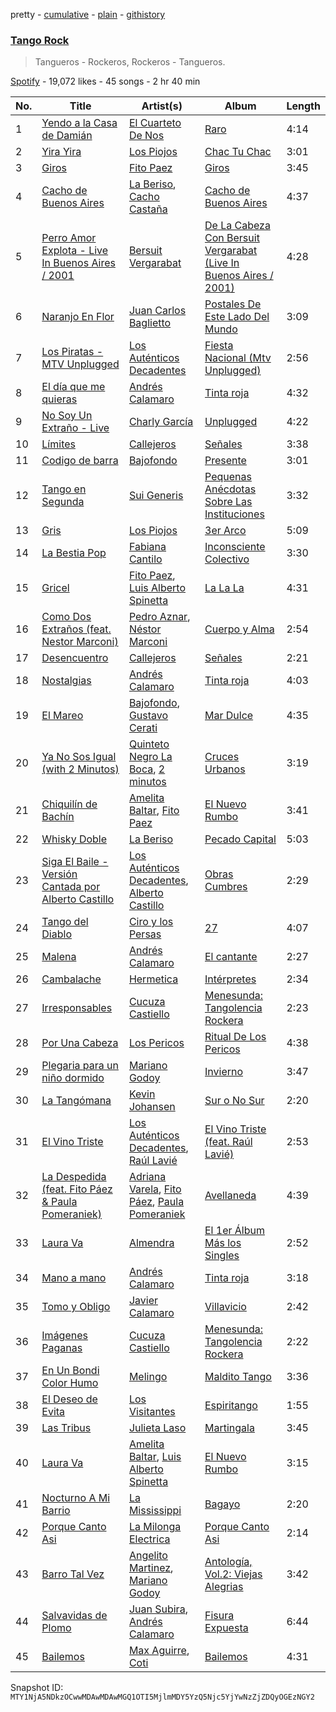 pretty - [cumulative](/playlists/cumulative/37i9dQZF1DXa6vwC7tN28X.md) - [plain](/playlists/plain/37i9dQZF1DXa6vwC7tN28X) - [githistory](https://github.githistory.xyz/mackorone/spotify-playlist-archive/blob/main/playlists/plain/37i9dQZF1DXa6vwC7tN28X)

### [Tango Rock](https://open.spotify.com/playlist/37i9dQZF1DXa6vwC7tN28X)

> Tangueros \- Rockeros, Rockeros \- Tangueros.

[Spotify](https://open.spotify.com/user/spotify) - 19,072 likes - 45 songs - 2 hr 40 min

| No. | Title | Artist(s) | Album | Length |
|---|---|---|---|---|
| 1 | [Yendo a la Casa de Damián](https://open.spotify.com/track/3tUk2PzTp8KCIU4cxstJq1) | [El Cuarteto De Nos](https://open.spotify.com/artist/13JJKrUewC1CJYmIDXQNoH) | [Raro](https://open.spotify.com/album/6evTdl2CjuBbkiCaXOKUKW) | 4:14 |
| 2 | [Yira Yira](https://open.spotify.com/track/0bTr3NCZi3bwrZs1xjZyxK) | [Los Piojos](https://open.spotify.com/artist/0SnyKkoyBaB2fG8IJH4xmU) | [Chac Tu Chac](https://open.spotify.com/album/6kVObsiPuJyJbQfNh3zdfW) | 3:01 |
| 3 | [Giros](https://open.spotify.com/track/0XeDFZzIpnhUT4OAXsFjfx) | [Fito Paez](https://open.spotify.com/artist/1bZNv4q3OxYq7mmnLha7Tu) | [Giros](https://open.spotify.com/album/2bUpIi2WqqXxrLjwxqmURm) | 3:45 |
| 4 | [Cacho de Buenos Aires](https://open.spotify.com/track/4PhXYZCCN94hBeWYBTiikR) | [La Beriso](https://open.spotify.com/artist/0Dy32zfSrQ332Bz8wsthKJ), [Cacho Castaña](https://open.spotify.com/artist/3lwRbCTt1qmo0QgXUai8ao) | [Cacho de Buenos Aires](https://open.spotify.com/album/0E3s1yVPKs8jp4DQoqK2GJ) | 4:37 |
| 5 | [Perro Amor Explota \- Live In Buenos Aires / 2001](https://open.spotify.com/track/7a0yeeNookEFR7YjYAhyrf) | [Bersuit Vergarabat](https://open.spotify.com/artist/6MxyNXnnmwQwdW2PD0gXYO) | [De La Cabeza Con Bersuit Vergarabat \(Live In Buenos Aires / 2001\)](https://open.spotify.com/album/7xdsaV2y15dItFMlsoWTqu) | 4:28 |
| 6 | [Naranjo En Flor](https://open.spotify.com/track/058IA4FZ3oSj0wJbSLtcWi) | [Juan Carlos Baglietto](https://open.spotify.com/artist/1Mt6JeVWV9Tvgk8ercp5O9) | [Postales De Este Lado Del Mundo](https://open.spotify.com/album/4dR2dfCJaLvateYFEB9tKp) | 3:09 |
| 7 | [Los Piratas \- MTV Unplugged](https://open.spotify.com/track/69ni0mzLxPJ1ipk7ENsXWi) | [Los Auténticos Decadentes](https://open.spotify.com/artist/3HrbmsYpKjWH1lzhad7alj) | [Fiesta Nacional \(Mtv Unplugged\)](https://open.spotify.com/album/72XWQY6SO3b4M01tHYsIM7) | 2:56 |
| 8 | [El día que me quieras](https://open.spotify.com/track/4S5rS6t4INfDEgBHYQYj99) | [Andrés Calamaro](https://open.spotify.com/artist/3tAICgiSR5PfYY4B8qsoAU) | [Tinta roja](https://open.spotify.com/album/69WRi5hgYF8knlDJmBStHS) | 4:32 |
| 9 | [No Soy Un Extraño \- Live](https://open.spotify.com/track/6KxhnLR6OlcieIudHZqL2V) | [Charly García](https://open.spotify.com/artist/3jO7X5KupvwmWTHGtHgcgo) | [Unplugged](https://open.spotify.com/album/7vuvoAP3WxyXIvH64LDn1R) | 4:22 |
| 10 | [Límites](https://open.spotify.com/track/7iLRaN2zGfHJUJfTpRoAjZ) | [Callejeros](https://open.spotify.com/artist/2osoVujXgV0PA8lhqDKYFw) | [Señales](https://open.spotify.com/album/573TG9cHInMww2QgBeKqTy) | 3:38 |
| 11 | [Codigo de barra](https://open.spotify.com/track/6IEKmDAJZxOlXM5kcJXVWm) | [Bajofondo](https://open.spotify.com/artist/4Wk0MW9d5uu6WbAgRCuH4O) | [Presente](https://open.spotify.com/album/0ajrl96QETMiLmTXeit8zY) | 3:01 |
| 12 | [Tango en Segunda](https://open.spotify.com/track/34NGjr3W7K9E484f7C5xVf) | [Sui Generis](https://open.spotify.com/artist/5lCqW8vcd4TyTHzGIuKdH8) | [Pequenas Anécdotas Sobre Las Instituciones](https://open.spotify.com/album/2bW96QNHxL6oDb7kERQrA1) | 3:32 |
| 13 | [Gris](https://open.spotify.com/track/2v7rhTFwDVQSdRiheHpYWS) | [Los Piojos](https://open.spotify.com/artist/0SnyKkoyBaB2fG8IJH4xmU) | [3er Arco](https://open.spotify.com/album/2tqxwMkehDRiz4gErUNZ0Q) | 5:09 |
| 14 | [La Bestia Pop](https://open.spotify.com/track/0whYWhGNZ2YuTiiXF0AQXS) | [Fabiana Cantilo](https://open.spotify.com/artist/5R6YR0pasdxlynyq0Abq7x) | [Inconsciente Colectivo](https://open.spotify.com/album/3AzpHdFjpWrGE4cCwyXAoE) | 3:30 |
| 15 | [Gricel](https://open.spotify.com/track/5L32suuyXCkGrpaZNAXxEY) | [Fito Paez](https://open.spotify.com/artist/1bZNv4q3OxYq7mmnLha7Tu), [Luis Alberto Spinetta](https://open.spotify.com/artist/1MuQ2m2tg7naeRGAOxYZer) | [La La La](https://open.spotify.com/album/7e9eBk99v3kYbGO79ZKKVz) | 4:31 |
| 16 | [Como Dos Extraños \(feat\. Nestor Marconi\)](https://open.spotify.com/track/3LhNWmhwBdNiaOd30U3Kwl) | [Pedro Aznar](https://open.spotify.com/artist/2FFrhWZS9vJsh2UvxYPRr6), [Néstor Marconi](https://open.spotify.com/artist/0ZWO3TxKWBb6QvvGEDe38H) | [Cuerpo y Alma](https://open.spotify.com/album/7oJZTQbJsNJ5qKDdTBwpUH) | 2:54 |
| 17 | [Desencuentro](https://open.spotify.com/track/2mQRs9iO7qI0F0r2FTXw74) | [Callejeros](https://open.spotify.com/artist/2osoVujXgV0PA8lhqDKYFw) | [Señales](https://open.spotify.com/album/573TG9cHInMww2QgBeKqTy) | 2:21 |
| 18 | [Nostalgias](https://open.spotify.com/track/6pexRB1QZYbsUCQkwWpA42) | [Andrés Calamaro](https://open.spotify.com/artist/3tAICgiSR5PfYY4B8qsoAU) | [Tinta roja](https://open.spotify.com/album/69WRi5hgYF8knlDJmBStHS) | 4:03 |
| 19 | [El Mareo](https://open.spotify.com/track/7gmLydEZS9b8F0dNGZ6d8h) | [Bajofondo](https://open.spotify.com/artist/4Wk0MW9d5uu6WbAgRCuH4O), [Gustavo Cerati](https://open.spotify.com/artist/1QOmebWGB6FdFtW7Bo3F0W) | [Mar Dulce](https://open.spotify.com/album/1tEqTQTkgGkvQBIQZzggFA) | 4:35 |
| 20 | [Ya No Sos Igual \(with 2 Minutos\)](https://open.spotify.com/track/05W9ouh0IXab67HKIqBMYE) | [Quinteto Negro La Boca](https://open.spotify.com/artist/5bvLSQv0SB2cD7aWcDB3iR), [2 minutos](https://open.spotify.com/artist/5sASmkskUJsvYDSYKRkkYd) | [Cruces Urbanos](https://open.spotify.com/album/1G8hdqse9sS1CP032rELMt) | 3:19 |
| 21 | [Chiquilín de Bachín](https://open.spotify.com/track/2bR0drb2tOaznRIfOTHzwF) | [Amelita Baltar](https://open.spotify.com/artist/5Z2Vs6p7u0a44wcO68iiQk), [Fito Paez](https://open.spotify.com/artist/1bZNv4q3OxYq7mmnLha7Tu) | [El Nuevo Rumbo](https://open.spotify.com/album/0PNFCx0M4ol1VFWMOUuErM) | 3:41 |
| 22 | [Whisky Doble](https://open.spotify.com/track/4X5rdCoiPwvSabu9A44UVD) | [La Beriso](https://open.spotify.com/artist/0Dy32zfSrQ332Bz8wsthKJ) | [Pecado Capital](https://open.spotify.com/album/3SBFhUZkLnK5cqbKg6bn79) | 5:03 |
| 23 | [Siga El Baile \- Versión Cantada por Alberto Castillo](https://open.spotify.com/track/0W1R6AOWnBzeRZPLcrkJKW) | [Los Auténticos Decadentes](https://open.spotify.com/artist/3HrbmsYpKjWH1lzhad7alj), [Alberto Castillo](https://open.spotify.com/artist/14KUc7zg3OndrAMbCNxPBD) | [Obras Cumbres](https://open.spotify.com/album/1IT1pWbVY68eVznVAKm1Ye) | 2:29 |
| 24 | [Tango del Diablo](https://open.spotify.com/track/7omc6Ocnzf15amA904VsaO) | [Ciro y los Persas](https://open.spotify.com/artist/2Eo4Yaukt9d6dnZrY5hQKi) | [27](https://open.spotify.com/album/53SyvU4UwkCQc2jqZJc0Bo) | 4:07 |
| 25 | [Malena](https://open.spotify.com/track/4fpCB6Xu0cs8kBDFWb15iW) | [Andrés Calamaro](https://open.spotify.com/artist/3tAICgiSR5PfYY4B8qsoAU) | [El cantante](https://open.spotify.com/album/6JijxAUaS8ng8YfFxQYoWr) | 2:27 |
| 26 | [Cambalache](https://open.spotify.com/track/7u7nVx9CuAsmEIubLgaH8a) | [Hermetica](https://open.spotify.com/artist/6j6Ld5h0aFgH0VQWQNazS7) | [Intérpretes](https://open.spotify.com/album/1yTHFSLxUB82URToWd2EM3) | 2:34 |
| 27 | [Irresponsables](https://open.spotify.com/track/4dOwGU2xdR8Yh5w4yJJLOU) | [Cucuza Castiello](https://open.spotify.com/artist/3JW0hQELXulJ2LmkPXJAgE) | [Menesunda: Tangolencia Rockera](https://open.spotify.com/album/1IpvQiqJN7fIQCgXBQqXGf) | 2:23 |
| 28 | [Por Una Cabeza](https://open.spotify.com/track/2ENmZ1pXioaCPhFqE6rArK) | [Los Pericos](https://open.spotify.com/artist/7FnZWGw9lwOr7WzieTKEPR) | [Ritual De Los Pericos](https://open.spotify.com/album/0BLRRSjs02ejUyDDIfYRSb) | 4:38 |
| 29 | [Plegaria para un niño dormido](https://open.spotify.com/track/3hW3s0ClWYEKdDVZnwKZYU) | [Mariano Godoy](https://open.spotify.com/artist/7gpYDxVfirNyKXORQncECR) | [Invierno](https://open.spotify.com/album/7d20OGQ2xh0Io9rsPBjtUa) | 3:47 |
| 30 | [La Tangómana](https://open.spotify.com/track/2J4tKJ8yxPAwXCpJZsYAbf) | [Kevin Johansen](https://open.spotify.com/artist/7qjoG7bwhAjSd7nJTcjgAk) | [Sur o No Sur](https://open.spotify.com/album/2pbdnwDbOlbtJG3yZuCqkq) | 2:20 |
| 31 | [El Vino Triste](https://open.spotify.com/track/7KO3n68SPMyh9MFAQDWU9j) | [Los Auténticos Decadentes](https://open.spotify.com/artist/3HrbmsYpKjWH1lzhad7alj), [Raúl Lavié](https://open.spotify.com/artist/2GFIX098sqpvCSY9ZQHI4D) | [El Vino Triste \(feat\. Raúl Lavié\)](https://open.spotify.com/album/07G5T8FaZTFYRNtawKaPHQ) | 2:53 |
| 32 | [La Despedida \(feat\. Fito Páez & Paula Pomeraniek\)](https://open.spotify.com/track/3p9ebspnr6evao7kZ99BpH) | [Adriana Varela](https://open.spotify.com/artist/5diAzb0BD6mSdU1xOhM7dc), [Fito Páez](https://open.spotify.com/artist/4ZgWNQWb0Qz9QeF67IUVk8), [Paula Pomeraniek](https://open.spotify.com/artist/31dHfRj6P93GP3be6JsYIe) | [Avellaneda](https://open.spotify.com/album/49Xq9ybXE17iQoJox5qegK) | 4:39 |
| 33 | [Laura Va](https://open.spotify.com/track/0IfhIK11A9J3IqQIf5WhRo) | [Almendra](https://open.spotify.com/artist/7x2a9uyqlWbE9LwcoQWDTo) | [El 1er Álbum Más los Singles](https://open.spotify.com/album/2Syxpgpva5hDmqCZpmmJHp) | 2:52 |
| 34 | [Mano a mano](https://open.spotify.com/track/1AqNn5SBTndUxzCqFI6brK) | [Andrés Calamaro](https://open.spotify.com/artist/3tAICgiSR5PfYY4B8qsoAU) | [Tinta roja](https://open.spotify.com/album/69WRi5hgYF8knlDJmBStHS) | 3:18 |
| 35 | [Tomo y Obligo](https://open.spotify.com/track/7vom0QDBkmCppCpusL97zQ) | [Javier Calamaro](https://open.spotify.com/artist/6tPLRbaYWgZXppgsyKQ2M5) | [Villavicio](https://open.spotify.com/album/0caLBmefMPuGsowMfTuMeh) | 2:42 |
| 36 | [Imágenes Paganas](https://open.spotify.com/track/3lmGeqAuMWrplZLL378Cng) | [Cucuza Castiello](https://open.spotify.com/artist/3JW0hQELXulJ2LmkPXJAgE) | [Menesunda: Tangolencia Rockera](https://open.spotify.com/album/1IpvQiqJN7fIQCgXBQqXGf) | 2:22 |
| 37 | [En Un Bondi Color Humo](https://open.spotify.com/track/0mbnoXmzOtn4oAl5bJIaDV) | [Melingo](https://open.spotify.com/artist/7oEBXFf9TDKulnNMFKU0FI) | [Maldito Tango](https://open.spotify.com/album/3lqGBKTp87k7kJ7VeR76r1) | 3:36 |
| 38 | [El Deseo de Evita](https://open.spotify.com/track/3ExTwPNogl9gEbjSTw5SMC) | [Los Visitantes](https://open.spotify.com/artist/28DInKJA1f9LhVK1LqMaHW) | [Espiritango](https://open.spotify.com/album/5v9b18KRapHDZ1I8Hxlige) | 1:55 |
| 39 | [Las Tribus](https://open.spotify.com/track/0Hnne5lFK5ppt6UO4BzYjc) | [Julieta Laso](https://open.spotify.com/artist/3mrFrZjfujaOttNRpDD4Vk) | [Martingala](https://open.spotify.com/album/5FgjV4G9WsnzSyRhnrneNc) | 3:45 |
| 40 | [Laura Va](https://open.spotify.com/track/5caXGav3sqgWv6UWbOyxzr) | [Amelita Baltar](https://open.spotify.com/artist/5Z2Vs6p7u0a44wcO68iiQk), [Luis Alberto Spinetta](https://open.spotify.com/artist/1MuQ2m2tg7naeRGAOxYZer) | [El Nuevo Rumbo](https://open.spotify.com/album/0PNFCx0M4ol1VFWMOUuErM) | 3:15 |
| 41 | [Nocturno A Mi Barrio](https://open.spotify.com/track/0c4oyNo6yqoX0MTwMzDhvM) | [La Mississippi](https://open.spotify.com/artist/2haNFSI2XvHycF4x0nhp2w) | [Bagayo](https://open.spotify.com/album/7CSdj0Rlyoc3INm3uCD1yl) | 2:20 |
| 42 | [Porque Canto Asi](https://open.spotify.com/track/7mhcAUfgNvWpt1kw64UMpw) | [La Milonga Electrica](https://open.spotify.com/artist/7cJt9z3hi4iwfG6v1buiO6) | [Porque Canto Asi](https://open.spotify.com/album/0DVKuygci9kepNkgBfVXmP) | 2:14 |
| 43 | [Barro Tal Vez](https://open.spotify.com/track/0X5l6Oljnw9PPU1zVCn3PO) | [Angelito Martinez](https://open.spotify.com/artist/5g1vnuJPRdxecXJDxw1Gf2), [Mariano Godoy](https://open.spotify.com/artist/7gpYDxVfirNyKXORQncECR) | [Antología, Vol.2: Viejas Alegrias](https://open.spotify.com/album/3p1lXEENvPdfbtivMxBZbS) | 3:42 |
| 44 | [Salvavidas de Plomo](https://open.spotify.com/track/7vfkvaLx1g6b8iWJoWrOaI) | [Juan Subira](https://open.spotify.com/artist/1TQCf74SMH4NMVPHUC7ohk), [Andrés Calamaro](https://open.spotify.com/artist/3tAICgiSR5PfYY4B8qsoAU) | [Fisura Expuesta](https://open.spotify.com/album/3xMB06xJvBVJJeEnmC4VC3) | 6:44 |
| 45 | [Bailemos](https://open.spotify.com/track/0AQsA3OPmd4zXQtiip1Gf4) | [Max Aguirre](https://open.spotify.com/artist/7Bl5WcUdWdWAwDpCD3o8lk), [Coti](https://open.spotify.com/artist/1OUDQLymoysITxprkd0Qvj) | [Bailemos](https://open.spotify.com/album/1Y9yvMJ173jWvE0ho8WEOy) | 4:31 |

Snapshot ID: `MTY1NjA5NDkzOCwwMDAwMDAwMGQ1OTI5MjlmMDY5YzQ5Njc5YjYwNzZjZDQyOGEzNGY2`

